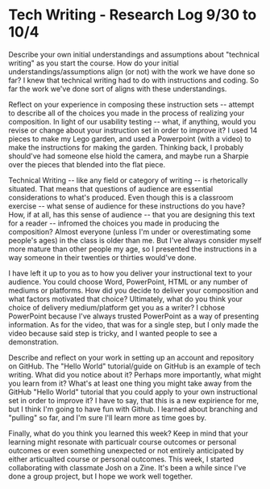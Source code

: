 # Tech Writing - Research Log 9/30 to 10/4

Describe your own initial understandings and assumptions about "technical writing" as you start the course. How do your initial understandings/assumptions align (or not) with the work we have done so far?
I knew that technical writing had to do with instructions and coding. So far the work we've done sort of aligns with these understandings.

Reflect on your experience in composing these instruction sets -- attempt to describe all of the choices you made in the process of realizing your composition. In light of our usability testing -- what, if anything, would you revise or change about your instruction set in order to improve it?
I used 14 pieces to make my Lego garden, and used a Powerpoint (with a video) to make the instructions for making the garden. Thinking back, I probably should've had someone else hiold the camera, and maybe run a Sharpie over the pieces that blended into the flat piece.

Technical Writing -- like any field or category of writing -- is rhetorically situated. That means that questions of audience are essential considerations to what's produced. Even though this is a classroom exercise -- what sense of audience for these instructions do you have? How, if at all, has this sense of audience -- that you are designing this text for a reader -- infromed the choices you made in producing the composition?
Almost everyone (unless I'm under or overestimating some people's ages) in the class is older than me. But I've always consider myself more mature than other people my age, so I presented the instructions in a way someone in their twenties or thirties would've done.

I have left it up to you as to how you deliver your instructional text to your audience. You could choose Word, PowerPoint, HTML or any number of mediums or platforms. How did you decide to deliver your composition and what factors motivated that choice? Ultimately, what do you think your choice of delivery medium/platform get you as a writer?
I cbhose PowerPoint because I've always trusted PowerPoint as a way of presenting information. As for the video, that was for a single step, but I only made the video because said step is tricky, and I wanted people to see a demonstration.

Describe and reflect on your work in setting up an account and repository on GitHub. The "Hello World" tutorial/guide on GitHub is an example of tech writing. What did you notice about it? Perhaps more importantly, what might you learn from it? What's at least one thing you might take away from the GitHub "Hello World" tutorial that you could apply to your own instructional set in order to improve it?
I have to say, that this is a new expirience for me, but I think I'm going to have fun with Github. I learned about branching and "pulling" so far, and I'm sure I'll learn more as time goes by.

Finally, what do you think you learned this week? Keep in mind that your learning might resonate with particualr course outcomes or personal outcomes or even something unexpected or not entirely anticipated by either articualted course or personal outcomes.
This week, I started collaborating with classmate Josh on a Zine. It's been a while since I've done a group project, but I hope we work well together.
